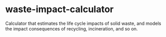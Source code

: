 # waste-impact-calculator
Calculator that estimates the life cycle impacts of solid waste, and models the impact consequences of recycling, incineration, and so on.
